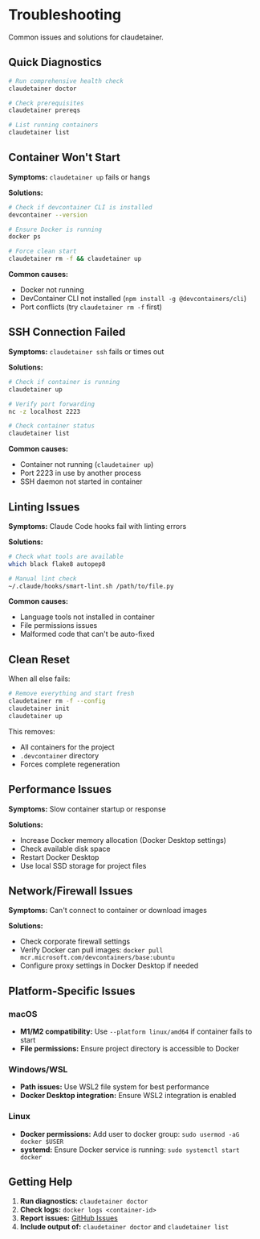 # Troubleshooting

Common issues and solutions for claudetainer.

## Quick Diagnostics
```bash
# Run comprehensive health check
claudetainer doctor

# Check prerequisites
claudetainer prereqs

# List running containers
claudetainer list
```

## Container Won't Start

**Symptoms:** `claudetainer up` fails or hangs

**Solutions:**
```bash
# Check if devcontainer CLI is installed
devcontainer --version

# Ensure Docker is running
docker ps

# Force clean start
claudetainer rm -f && claudetainer up
```

**Common causes:**
- Docker not running
- DevContainer CLI not installed (`npm install -g @devcontainers/cli`)
- Port conflicts (try `claudetainer rm -f` first)

## SSH Connection Failed

**Symptoms:** `claudetainer ssh` fails or times out

**Solutions:**
```bash
# Check if container is running
claudetainer up

# Verify port forwarding
nc -z localhost 2223

# Check container status
claudetainer list
```

**Common causes:**
- Container not running (`claudetainer up`)
- Port 2223 in use by another process
- SSH daemon not started in container

## Linting Issues

**Symptoms:** Claude Code hooks fail with linting errors

**Solutions:**
```bash
# Check what tools are available
which black flake8 autopep8

# Manual lint check
~/.claude/hooks/smart-lint.sh /path/to/file.py
```

**Common causes:**
- Language tools not installed in container
- File permissions issues
- Malformed code that can't be auto-fixed

## Clean Reset

When all else fails:
```bash
# Remove everything and start fresh
claudetainer rm -f --config
claudetainer init
claudetainer up
```

This removes:
- All containers for the project
- `.devcontainer` directory
- Forces complete regeneration

## Performance Issues

**Symptoms:** Slow container startup or response

**Solutions:**
- Increase Docker memory allocation (Docker Desktop settings)
- Check available disk space
- Restart Docker Desktop
- Use local SSD storage for project files

## Network/Firewall Issues

**Symptoms:** Can't connect to container or download images

**Solutions:**
- Check corporate firewall settings
- Verify Docker can pull images: `docker pull mcr.microsoft.com/devcontainers/base:ubuntu`
- Configure proxy settings in Docker Desktop if needed

## Platform-Specific Issues

### macOS
- **M1/M2 compatibility:** Use `--platform linux/amd64` if container fails to start
- **File permissions:** Ensure project directory is accessible to Docker

### Windows/WSL
- **Path issues:** Use WSL2 file system for best performance
- **Docker Desktop integration:** Ensure WSL2 integration is enabled

### Linux
- **Docker permissions:** Add user to docker group: `sudo usermod -aG docker $USER`
- **systemd:** Ensure Docker service is running: `sudo systemctl start docker`

## Getting Help

1. **Run diagnostics:** `claudetainer doctor`
2. **Check logs:** `docker logs <container-id>` 
3. **Report issues:** [GitHub Issues](https://github.com/smithclay/claudetainer/issues)
4. **Include output of:** `claudetainer doctor` and `claudetainer list`